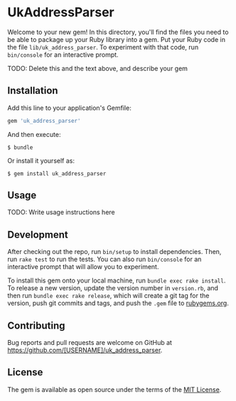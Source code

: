 # UkAddressParser

Welcome to your new gem! In this directory, you'll find the files you need to be able to package up your Ruby library into a gem. Put your Ruby code in the file `lib/uk_address_parser`. To experiment with that code, run `bin/console` for an interactive prompt.

TODO: Delete this and the text above, and describe your gem

## Installation

Add this line to your application's Gemfile:

```ruby
gem 'uk_address_parser'
```

And then execute:

    $ bundle

Or install it yourself as:

    $ gem install uk_address_parser

## Usage

TODO: Write usage instructions here

## Development

After checking out the repo, run `bin/setup` to install dependencies. Then, run `rake test` to run the tests. You can also run `bin/console` for an interactive prompt that will allow you to experiment.

To install this gem onto your local machine, run `bundle exec rake install`. To release a new version, update the version number in `version.rb`, and then run `bundle exec rake release`, which will create a git tag for the version, push git commits and tags, and push the `.gem` file to [rubygems.org](https://rubygems.org).

## Contributing

Bug reports and pull requests are welcome on GitHub at https://github.com/[USERNAME]/uk_address_parser.


## License

The gem is available as open source under the terms of the [MIT License](http://opensource.org/licenses/MIT).

